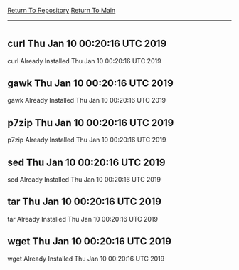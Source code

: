 [Return To Repository](https://github.com/deathbybandaid/piholeparser/)
[Return To Main](https://github.com/deathbybandaid/piholeparser/blob/master/RecentRunLogs/Mainlog.md)
____________________________________
# 
## curl Thu Jan 10 00:20:16 UTC 2019
curl Already Installed Thu Jan 10 00:20:16 UTC 2019
## gawk Thu Jan 10 00:20:16 UTC 2019
gawk Already Installed Thu Jan 10 00:20:16 UTC 2019
## p7zip Thu Jan 10 00:20:16 UTC 2019
p7zip Already Installed Thu Jan 10 00:20:16 UTC 2019
## sed Thu Jan 10 00:20:16 UTC 2019
sed Already Installed Thu Jan 10 00:20:16 UTC 2019
## tar Thu Jan 10 00:20:16 UTC 2019
tar Already Installed Thu Jan 10 00:20:16 UTC 2019
## wget Thu Jan 10 00:20:16 UTC 2019
wget Already Installed Thu Jan 10 00:20:16 UTC 2019
